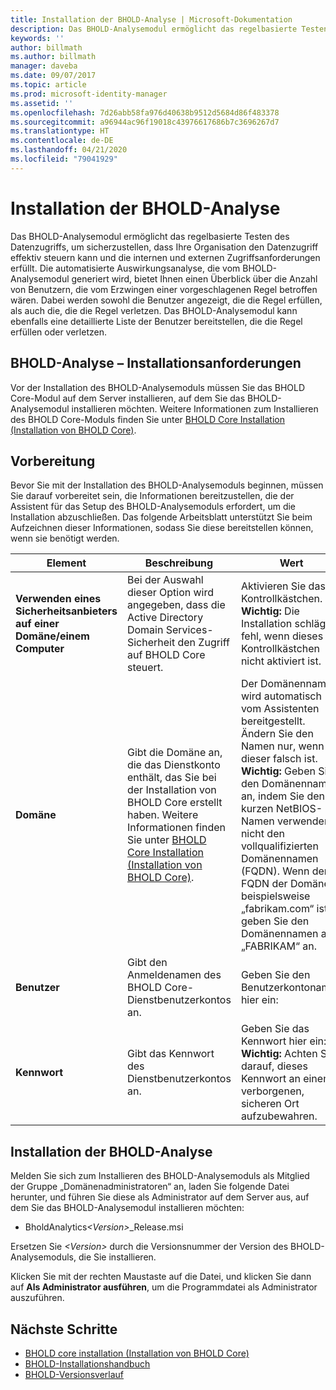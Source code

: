 ```yaml
---
title: Installation der BHOLD-Analyse | Microsoft-Dokumentation
description: Das BHOLD-Analysemodul ermöglicht das regelbasierte Testen des Datenzugriffs.
keywords: ''
author: billmath
ms.author: billmath
manager: daveba
ms.date: 09/07/2017
ms.topic: article
ms.prod: microsoft-identity-manager
ms.assetid: ''
ms.openlocfilehash: 7d26abb58fa976d40638b9512d5684d86f483378
ms.sourcegitcommit: a96944ac96f19018c43976617686b7c3696267d7
ms.translationtype: HT
ms.contentlocale: de-DE
ms.lasthandoff: 04/21/2020
ms.locfileid: "79041929"
---
```

# <a name="bhold-analytics-installation"></a>Installation der BHOLD-Analyse

Das BHOLD-Analysemodul ermöglicht das regelbasierte Testen des Datenzugriffs, um sicherzustellen, dass Ihre Organisation den Datenzugriff effektiv steuern kann und die internen und externen Zugriffsanforderungen erfüllt. Die automatisierte Auswirkungsanalyse, die vom BHOLD-Analysemodul generiert wird, bietet Ihnen einen Überblick über die Anzahl von Benutzern, die vom Erzwingen einer vorgeschlagenen Regel betroffen wären. Dabei werden sowohl die Benutzer angezeigt, die die Regel erfüllen, als auch die, die die Regel verletzen. Das BHOLD-Analysemodul kann ebenfalls eine detaillierte Liste der Benutzer bereitstellen, die die Regel erfüllen oder verletzen.

## <a name="bhold-analytics-installation-requirements"></a>BHOLD-Analyse – Installationsanforderungen

Vor der Installation des BHOLD-Analysemoduls müssen Sie das BHOLD Core-Modul auf dem Server installieren, auf dem Sie das BHOLD-Analysemodul installieren möchten. Weitere Informationen zum Installieren des BHOLD Core-Moduls finden Sie unter [BHOLD Core Installation (Installation von BHOLD Core)](https://technet.microsoft.com/library/jj134095(v=ws.10).aspx).

## <a name="before-you-begin"></a>Vorbereitung

Bevor Sie mit der Installation des BHOLD-Analysemoduls beginnen, müssen Sie darauf vorbereitet sein, die Informationen bereitzustellen, die der Assistent für das Setup des BHOLD-Analysemoduls erfordert, um die Installation abzuschließen. Das folgende Arbeitsblatt unterstützt Sie beim Aufzeichnen dieser Informationen, sodass Sie diese bereitstellen können, wenn sie benötigt werden.

| **Element**                                    | **Beschreibung**                                                                                                                                                                                                           | **Wert**                                                                                                                                                                                                                                                                                                            |
|---------------------------------------------|---------------------------------------------------------------------------------------------------------------------------------------------------------------------------------------------------------------------------|----------------------------------------------------------------------------------------------------------------------------------------------------------------------------------------------------------------------------------------------------------------------------------------------------------------------|
| **Verwenden eines Sicherheitsanbieters auf einer Domäne/einem Computer** | Bei der Auswahl dieser Option wird angegeben, dass die Active Directory Domain Services-Sicherheit den Zugriff auf BHOLD Core steuert.                                                                                                                | Aktivieren Sie das Kontrollkästchen. **Wichtig:** Die Installation schlägt fehl, wenn dieses Kontrollkästchen nicht aktiviert ist.                                                                                                                                                                                                                   |
| **Domäne**                                  | Gibt die Domäne an, die das Dienstkonto enthält, das Sie bei der Installation von BHOLD Core erstellt haben. Weitere Informationen finden Sie unter [BHOLD Core Installation (Installation von BHOLD Core)](https://technet.microsoft.com/library/jj134095(v=ws.10).aspx). | Der Domänenname wird automatisch vom Assistenten bereitgestellt. Ändern Sie den Namen nur, wenn dieser falsch ist. **Wichtig:** Geben Sie den Domänennamen an, indem Sie den kurzen NetBIOS-Namen verwenden, nicht den vollqualifizierten Domänennamen (FQDN). Wenn der FQDN der Domäne beispielsweise „fabrikam.com“ ist, geben Sie den Domänennamen als „FABRIKAM“ an. |
| **Benutzer**                                    | Gibt den Anmeldenamen des BHOLD Core-Dienstbenutzerkontos an.                                                                                                                                                          | Geben Sie den Benutzerkontonamen hier ein:                                                                                                                                                                                                                                                                                    |
| **Kennwort**                                | Gibt das Kennwort des Dienstbenutzerkontos an.                                                                                                                                                                       | Geben Sie das Kennwort hier ein: **Wichtig:** Achten Sie darauf, dieses Kennwort an einem verborgenen, sicheren Ort aufzubewahren.                                                                                                                                                                                                                  |

## <a name="bhold-analytics-installation"></a>Installation der BHOLD-Analyse

Melden Sie sich zum Installieren des BHOLD-Analysemoduls als Mitglied der Gruppe „Domänenadministratoren“ an, laden Sie folgende Datei herunter, und führen Sie diese als Administrator auf dem Server aus, auf dem Sie das BHOLD-Analysemodul installieren möchten:

- BholdAnalytics<em>\<Version\></em>\_Release.msi

Ersetzen Sie *\<Version\>* durch die Versionsnummer der Version des BHOLD-Analysemoduls, die Sie installieren.

Klicken Sie mit der rechten Maustaste auf die Datei, und klicken Sie dann auf **Als Administrator ausführen**, um die Programmdatei als Administrator auszuführen.

## <a name="next-steps"></a>Nächste Schritte

- [BHOLD core installation (Installation von BHOLD Core)](https://technet.microsoft.com/library/jj134095(v=ws.10).aspx)
- [BHOLD-Installationshandbuch](bhold-installation-guide.md)
- [BHOLD-Versionsverlauf](../reference/version-bhold-history.md)
